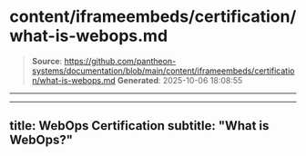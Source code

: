 # content/iframeembeds/certification/what-is-webops.md

> **Source**: https://github.com/pantheon-systems/documentation/blob/main/content/iframeembeds/certification/what-is-webops.md
> **Generated**: 2025-10-06 18:08:55

---

---
title: WebOps Certification
subtitle: "What is WebOps?"
---

<Partial file="certification-guide/what-is-webops.md" />
